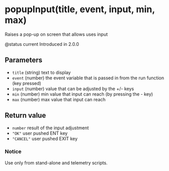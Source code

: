 # popupInput\(title, event, input, min, max\)

Raises a pop-up on screen that allows uses input

@status current Introduced in 2.0.0

## Parameters

* `title` \(string\) text to display
* `event` \(number\) the event variable that is passed in from the run function \(key pressed\)
* `input` \(number\) value that can be adjusted by the +/­- keys
* `min` \(number\) min value that input can reach \(by pressing the -­ key\)
* `max` \(number\) max value that input can reach

## Return value

* `number` result of the input adjustment
* `"OK"` user pushed ENT key
* `"CANCEL"` user pushed EXIT key

### Notice

Use only from stand-alone and telemetry scripts.

